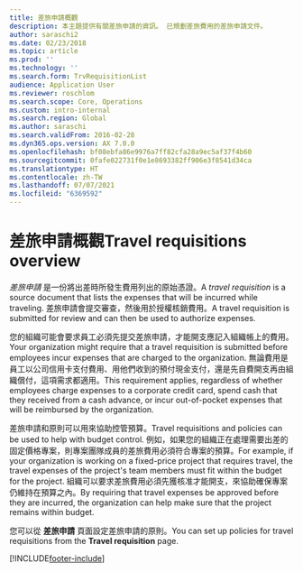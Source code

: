 ```yaml
---
title: 差旅申請概觀
description: 本主題提供有關差旅申請的資訊。 已規劃差旅費用的差旅申請文件。
author: saraschi2
ms.date: 02/23/2018
ms.topic: article
ms.prod: ''
ms.technology: ''
ms.search.form: TrvRequisitionList
audience: Application User
ms.reviewer: roschlom
ms.search.scope: Core, Operations
ms.custom: intro-internal
ms.search.region: Global
ms.author: saraschi
ms.search.validFrom: 2016-02-28
ms.dyn365.ops.version: AX 7.0.0
ms.openlocfilehash: bf08ebfa86e9976a7ff82cfa28a9ec5af37f4b60
ms.sourcegitcommit: 0fafe022731f0e1e8693382ff906e3f8541d34ca
ms.translationtype: HT
ms.contentlocale: zh-TW
ms.lasthandoff: 07/07/2021
ms.locfileid: "6369592"
---
```

# <a name="travel-requisitions-overview"></a><span data-ttu-id="5e957-104">差旅申請概觀</span><span class="sxs-lookup"><span data-stu-id="5e957-104">Travel requisitions overview</span></span>

<span data-ttu-id="5e957-105">*差旅申請* 是一份將出差時所發生費用列出的原始憑證。</span><span class="sxs-lookup"><span data-stu-id="5e957-105">A *travel requisition* is a source document that lists the expenses that will be incurred while traveling.</span></span> <span data-ttu-id="5e957-106">差旅申請會提交審查，然後用於授權核銷費用。</span><span class="sxs-lookup"><span data-stu-id="5e957-106">A travel requisition is submitted for review and can then be used to authorize expenses.</span></span>

<span data-ttu-id="5e957-107">您的組織可能會要求員工必須先提交差旅申請，才能開支應記入組織帳上的費用。</span><span class="sxs-lookup"><span data-stu-id="5e957-107">Your organization might require that a travel requisition is submitted before employees incur expenses that are charged to the organization.</span></span> <span data-ttu-id="5e957-108">無論費用是員工以公司信用卡支付費用、用他們收到的預付現金支付，還是先自費開支再由組織償付，這項需求都適用。</span><span class="sxs-lookup"><span data-stu-id="5e957-108">This requirement applies, regardless of whether employees charge expenses to a corporate credit card, spend cash that they received from a cash advance, or incur out-of-pocket expenses that will be reimbursed by the organization.</span></span>

<span data-ttu-id="5e957-109">差旅申請和原則可以用來協助控管預算。</span><span class="sxs-lookup"><span data-stu-id="5e957-109">Travel requisitions and policies can be used to help with budget control.</span></span> <span data-ttu-id="5e957-110">例如，如果您的組織正在處理需要出差的固定價格專案，則專案團隊成員的差旅費用必須符合專案的預算。</span><span class="sxs-lookup"><span data-stu-id="5e957-110">For example, if your organization is working on a fixed-price project that requires travel, the travel expenses of the project's team members must fit within the budget for the project.</span></span> <span data-ttu-id="5e957-111">組織可以要求差旅費用必須先獲核准才能開支，來協助確保專案仍維持在預算之內。</span><span class="sxs-lookup"><span data-stu-id="5e957-111">By requiring that travel expenses be approved before they are incurred, the organization can help make sure that the project remains within budget.</span></span>

<span data-ttu-id="5e957-112">您可以從 **差旅申請** 頁面設定差旅申請的原則。</span><span class="sxs-lookup"><span data-stu-id="5e957-112">You can set up policies for travel requisitions from the **Travel requisition** page.</span></span>


[!INCLUDE[footer-include](../includes/footer-banner.md)]